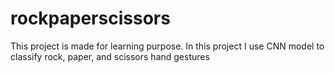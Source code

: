 # rockpaperscissors
This project is made for learning purpose. In this project I use CNN model to classify rock, paper, and scissors hand gestures
